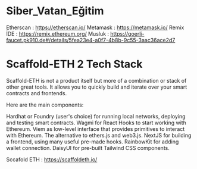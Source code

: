 # Siber_Vatan_Eğitim 

Etherscan : https://etherscan.io/
Metamask : https://metamask.io/
Remix İDE : https://remix.ethereum.org/
Musluk : https://goerli-faucet.pk910.de#/details/5fea23e4-a0f7-4b8b-9c55-3aac36ace2d7




# Scaffold-ETH 2 Tech Stack # 
Scaffold-ETH is not a product itself but more of a combination or stack of other great tools. It allows you to quickly build and iterate over your smart contracts and frontends.

Here are the main components:

Hardhat or Foundry (user's choice) for running local networks, deploying and testing smart contracts.
Wagmi for React Hooks to start working with Ethereum.
Viem as low-level interface that provides primitives to interact with Ethereum. The alternative to ethers.js and web3.js.
NextJS for building a frontend, using many useful pre-made hooks.
RainbowKit for adding wallet connection.
DaisyUI for pre-built Tailwind CSS components.


Sccafold ETH : https://scaffoldeth.io/

